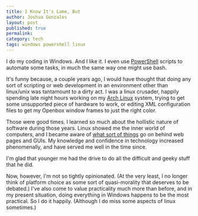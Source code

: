 ```yaml
---
title: I Know It's Lame, But
author: Joshua Gonzales
layout: post
published: true
permalink: 
category: tech
tags: windows powershell linux
---
```


I do my coding in Windows. And I like it. I even use [PowerShell](http://en.wikipedia.org/wiki/Windows_PowerShell) scripts to automate some tasks, in much the same way one might use bash.

It's funny because, a couple years ago, I would have thought that doing any sort of scripting or web development in an environment other than linux/unix was tantamount to a dirty act. I was a linux crusader, happily spending late night hours working on my [Arch Linux](http://www.archlinux.org) system, trying to get some unsupported piece of hardware to work, or editing XML configuration files to get my Openbox window frames to just the right color.

Those were good times. I learned so much about the hollistic nature of software during those years. Linux showed me the inner world of computers, and I became aware of [what sort of things](http://wiki.tcl.tk/13565) go on behind web pages and GUIs. My knowledge and confidence in technology increased phenomenally, and have served me well in the time since.

I'm glad that younger me had the drive to do all the difficult and geeky stuff that he did.

Now, however, I'm not so tightly opinionated. (At the very least, I no longer think of platform choice as some sort of quasi-morality that deserves to be debated.) I've also come to value practicality much more than before, and in my present situation, doing everything in Windows happens to be the most practical. So I do it happily. (Although I do miss some aspects of linux sometimes.)